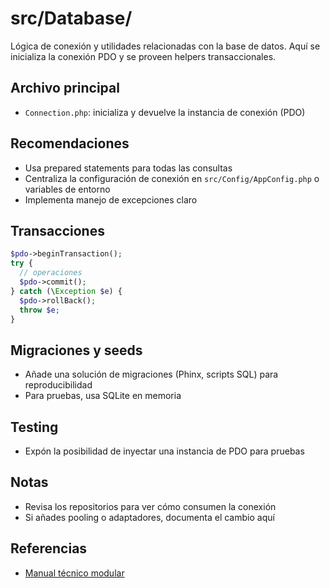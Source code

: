 
# src/Database/

Lógica de conexión y utilidades relacionadas con la base de datos. Aquí se inicializa la conexión PDO y se proveen helpers transaccionales.

## Archivo principal

- `Connection.php`: inicializa y devuelve la instancia de conexión (PDO)

## Recomendaciones

- Usa prepared statements para todas las consultas
- Centraliza la configuración de conexión en `src/Config/AppConfig.php` o variables de entorno
- Implementa manejo de excepciones claro

## Transacciones

```php
$pdo->beginTransaction();
try {
  // operaciones
  $pdo->commit();
} catch (\Exception $e) {
  $pdo->rollBack();
  throw $e;
}
```

## Migraciones y seeds

- Añade una solución de migraciones (Phinx, scripts SQL) para reproducibilidad
- Para pruebas, usa SQLite en memoria

## Testing

- Expón la posibilidad de inyectar una instancia de PDO para pruebas

## Notas

- Revisa los repositorios para ver cómo consumen la conexión
- Si añades pooling o adaptadores, documenta el cambio aquí

## Referencias

- [Manual técnico modular](../../docs/INDEX.md)
